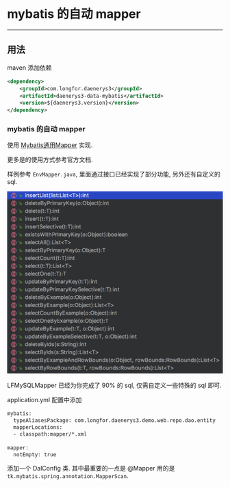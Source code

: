 # mybatis 的自动 mapper

---

## 用法

maven 添加依赖

```xml
<dependency>
    <groupId>com.longfor.daenerys3</groupId>
    <artifactId>daenerys3-data-mybatis</artifactId>
    <version>${daenerys3.version}</version>
</dependency>
```

### mybatis 的自动 mapper

使用 [Mybatis通用Mapper](https://github.com/abel533/Mapper/wiki) 实现.

更多是的使用方式参考官方文档.

样例参考 `EnvMapper.java`, 里面通过接口已经实现了部分功能, 另外还有自定义的 sql.

![](imgs/mybatis_1.png)

LFMySQLMapper 已经为你完成了 90% 的 sql, 仅需自定义一些特殊的 sql 即可.

application.yml 配置中添加

```
mybatis:
  typeAliasesPackage: com.longfor.daenerys3.demo.web.repo.dao.entity
  mapperLocations:
  - classpath:mapper/*.xml

mapper:
  notEmpty: true
```

添加一个 DalConfig 类. 其中最重要的一点是 @Mapper 用的是 `tk.mybatis.spring.annotation.MapperScan`.


